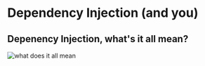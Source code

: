 # Dependency Injection (and you)

## Depenency Injection, what's it all mean?
![what does it all mean](https://media1.tenor.com/images/04dd032f5547f668c7d6147997bf6803/tenor.gif)
